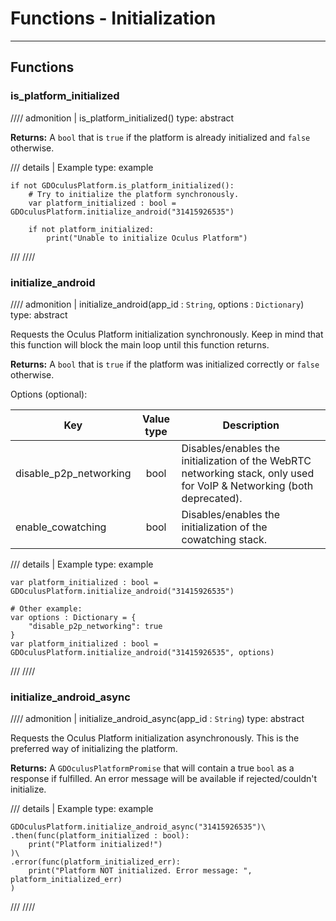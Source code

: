 # Functions - Initialization

-----
## Functions

### is_platform_initialized
//// admonition | is_platform_initialized()
    type: abstract

**Returns:** A `bool` that is `true` if the platform is already initialized and `false` otherwise.

/// details | Example
    type: example
``` gdscript linenums="1"
if not GDOculusPlatform.is_platform_initialized():
    # Try to initialize the platform synchronously.
    var platform_initialized : bool = GDOculusPlatform.initialize_android("31415926535")

    if not platform_initialized:
        print("Unable to initialize Oculus Platform")
```
///
////

### initialize_android
//// admonition | initialize_android(app_id : `String`, options : `Dictionary`)
    type: abstract

Requests the Oculus Platform initialization synchronously. Keep in mind that this function will block the main loop until this function returns.

**Returns:** A `bool` that is `true` if the platform was initialized correctly or `false` otherwise.

Options (optional):

| Key                    |   Value type  | Description                                                        |
|------------------------|:-------------:|--------------------------------------------------------------------|
| disable_p2p_networking |     bool      | Disables/enables the initialization of the WebRTC networking stack, only used for VoIP & Networking (both deprecated). |
| enable_cowatching      |     bool      | Disables/enables the initialization of the cowatching stack. |

/// details | Example
    type: example
``` gdscript linenums="1"
var platform_initialized : bool = GDOculusPlatform.initialize_android("31415926535")

# Other example:
var options : Dictionary = {
    "disable_p2p_networking": true
}
var platform_initialized : bool = GDOculusPlatform.initialize_android("31415926535", options)
```
///
////

### initialize_android_async
//// admonition | initialize_android_async(app_id : `String`)
    type: abstract

Requests the Oculus Platform initialization asynchronously. This is the preferred way of initializing the platform.

**Returns:** A `GDOculusPlatformPromise` that will contain a true `bool` as a response if fulfilled. An error message will be available if rejected/couldn't initialize.

/// details | Example
    type: example
``` gdscript linenums="1"
GDOculusPlatform.initialize_android_async("31415926535")\
.then(func(platform_initialized : bool):
    print("Platform initialized!")
)\
.error(func(platform_initialized_err):
    print("Platform NOT initialized. Error message: ", platform_initialized_err)
)
```
///
////
